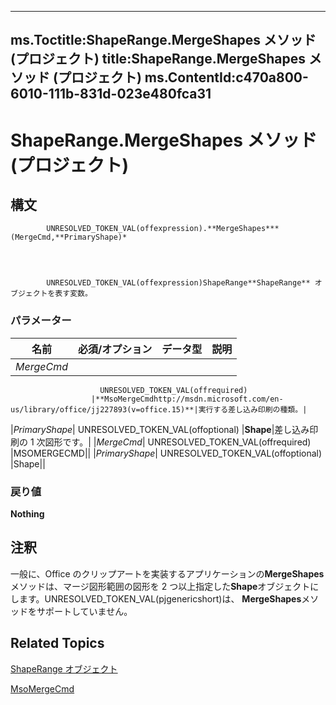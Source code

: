 
---
ms.Toctitle:ShapeRange.MergeShapes メソッド (プロジェクト)
title:ShapeRange.MergeShapes メソッド (プロジェクト)
ms.ContentId:c470a800-6010-111b-831d-023e480fca31
---
# ShapeRange.MergeShapes メソッド (プロジェクト)





## 構文

            UNRESOLVED_TOKEN_VAL(offexpression).**MergeShapes***(MergeCmd,**PrimaryShape)*




            UNRESOLVED_TOKEN_VAL(offexpression)ShapeRange**ShapeRange** オブジェクトを表す変数。

### パラメーター

|**名前**|**必須/オプション**|**データ型**|**説明**|
|---|---|---|---|
|*MergeCmd*|
                        UNRESOLVED_TOKEN_VAL(offrequired)
                      |**MsoMergeCmdhttp://msdn.microsoft.com/en-us/library/office/jj227893(v=office.15)**|実行する差し込み印刷の種類。|
|*PrimaryShape*|
                        UNRESOLVED_TOKEN_VAL(offoptional)
                      |**Shape**|差し込み印刷の 1 次図形です。|
|*MergeCmd*|
                        UNRESOLVED_TOKEN_VAL(offrequired)
                      |MSOMERGECMD||
|*PrimaryShape*|
                        UNRESOLVED_TOKEN_VAL(offoptional)
                      |Shape||



### 戻り値
**Nothing**





## 注釈
一般に、Office のクリップアートを実装するアプリケーションの**MergeShapes**メソッドは、マージ図形範囲の図形を 2 つ以上指定した**Shape**オブジェクトにします。UNRESOLVED_TOKEN_VAL(pjgenericshort)は、 **MergeShapes**メソッドをサポートしていません。



## Related Topics

[ShapeRange オブジェクト](315031aa-4b8c-424b-26e7-ce15897beb05.md)

[MsoMergeCmd](http://msdn.microsoft.com/en-us/library/office/jj227893(v=office.15))




